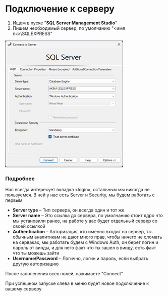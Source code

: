 # Подключение к серверу
1. Ищем в пуске "**SQL Server Management Studio**"
2. Пишем необходимый сервер, по умолчанию "<имя пк>\SQLEXPRESS"

<img src="pics/002.001.png" height="400">

### Подробнее
Нас всегда интересует вкладка «login», остальным мы никогда не пользуемся. В ней у нас есть Server и Security, мы будем работать с первым.

- **Server type** – Тип сервера, он всегда один и тот же
- **Server name** – Это ссылка до сервера, по умолчанию стоит ядро что мы установили ранее, на работе у вас будет отдельный сервер со своей ссылкой
- **Authentication** – Авторизация, кто именно входит на сервер, т.к. обычным аналитикам не дают много прав, чтобы ничего не сломать на серваках, мы работать будем с Windows Auth, он берет логин и пароль от винды, и для него факт что ты зашел в винду, есть факт что ты можешь зайти
- **Username\Password** – Логично, логин и пароль, если выбрать другую авторизацию

После заполенения всех полей, нажимаете "Connect"

При успешном запуске слева в меню будет новое подключение к вашему серверу